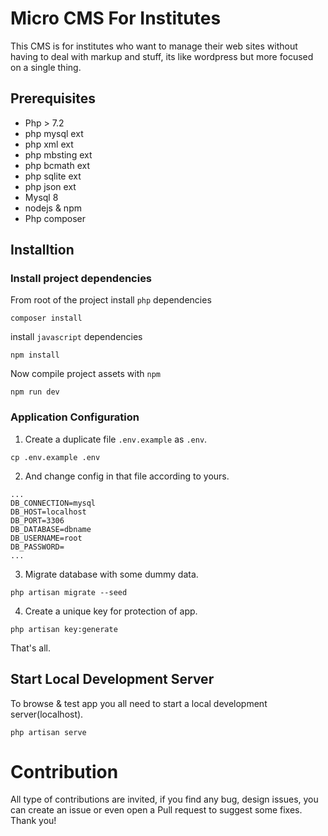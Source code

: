 # Micro CMS For Institutes

This CMS is for institutes who want to manage their web sites without having to deal with markup and stuff, its like wordpress but more focused on a single thing.

## Prerequisites

-   Php > 7.2
-   php mysql ext
-   php xml ext
-   php mbsting ext
-   php bcmath ext
-   php sqlite ext
-   php json ext
-   Mysql 8
-   nodejs & npm
-   Php composer

## Installtion

### Install project dependencies

From root of the project install `php` dependencies

```
composer install
```

install `javascript` dependencies

```
npm install
```

Now compile project assets with `npm`

```
npm run dev
```

### Application Configuration

1. Create a duplicate file `.env.example` as `.env`.

```
cp .env.example .env
```

2. And change config in that file according to yours.

```
...
DB_CONNECTION=mysql
DB_HOST=localhost
DB_PORT=3306
DB_DATABASE=dbname
DB_USERNAME=root
DB_PASSWORD=
...
```

3. Migrate database with some dummy data.

```
php artisan migrate --seed
```

4. Create a unique key for protection of app.

```
php artisan key:generate
```

That's all.

## Start Local Development Server

To browse & test app you all need to start a local development server(localhost).

```
php artisan serve
```

# Contribution

All type of contributions are invited, if you find any bug, design issues, you can create an issue or even open a Pull request to suggest some fixes. Thank you!
